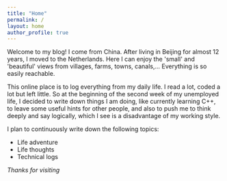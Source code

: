 ```yaml
---
title: "Home"
permalink: /
layout: home
author_profile: true
---
```


Welcome to my blog! I come from China. After living in Beijing for almost 12 years, I moved to the Netherlands. Here I can enjoy the 'small' and 'beautiful' views from villages, farms, towns, canals,... Everything is so easily reachable.

This online place is to log everything from my daily life. I read a lot, coded a lot but left little. So at the beginning of the second week of my unemployed life, I decided to write down things I am doing, like currently learning C++, to leave some useful hints for other people, and also to push me to think deeply and say logically, which I see is a disadvantage of my working style.

I plan to continuously write down the following topics:
- Life adventure
- Life thoughts
- Technical logs

*Thanks for visiting*